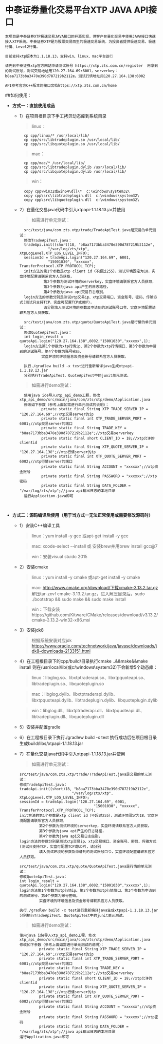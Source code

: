 # 中泰证券量化交易平台XTP JAVA API接口
    本项目是中泰证券XTP极速交易JAVA接口的开源实现，供客户在量化交易中使用JAVA接口快速接入XTP系统。中泰证券XTP是为股票交易而生的极速交易系统，为投资者提供极速交易、极速行情、Level2行情。

    目前支持xtp版本为1.1.18.13，支持win、linux、mac平台运行
    
    请先到中泰证券xtp官方网站申请测试账号 https://xtp.zts.com.cn/register  用拿到的测试账号，测试交易地址用120.27.164.69:6001，serverkey：b8aa7173bba3470e390d787219b2112e，测试行情地址用120.27.164.138:6002
                                                                                        
    API参考官方C++版本的接口文档https://xtp.zts.com.cn/home
   

##如何使用：
* **方式一：直接使用成品**
    * 1）在项目根目录下手工拷贝动态库到系统目录 
    
        > linux：
        
            cp cpp/linux/* /usr/local/lib/
            cp cpp/src/libtradeplugin.so /usr/local/lib/
            cp cpp/src/libquoteplugin.so /usr/local/lib/
            
        > mac：
        
            cp cpp/mac/* /usr/local/lib/
            cp cpp/src/libtradeplugin.dylib /usr/local/lib/
            cp cpp/src/libquoteplugin.dylib /usr/local/lib/
            
        > win：
        
            copy cpp\win32或win64\dll\*  c:\windows\system32\
            copy cpp\src\libtradeplugin.dll  c:\windows\system32\
            copy cpp\src\libquoteplugin.dll  c:\windows\system32\
    * 2）在量化交易java代码中引入xtpapi-1.1.18.13.jar并使用
    
         > 如需进行单元测试：
                           
            src/test/java/com.zts.xtp/trade/TradeApiTest.java是交易的单元测试：
            修改TradeApiTest.java：
            tradeApi.init((short)18, "b8aa7173bba3470e390d787219b2112e",
                       "/var/log/zts/xtp", XtpLogLevel.XTP_LOG_LEVEL_INFO);
            sessionId = tradeApi.login("120.27.164.69", 6001,
                       "15001030", "xxxxxx", TransferProtocol.XTP_PROTOCOL_TCP);
            init方法的第1个参数是xtp client id（不超过255），测试环境固定为18，实盘环境配置请联系官方人员获取，
                     第2个参数为测试环境的serverkey，实盘环境请联系官方人员获取，
                     第3个参数为java api产生的日志路径，
                     第4个参数为java api交易日志级别，
            login方法的参数分别是测试xtp交易ip、xtp交易端口、资金账号、密码、传输方式(测试只支持TCP，实盘可配置TCP或UDP），
                     请分别填入测试环境的参数及申请到的测试账号口令，实盘环境配置请联系官方人员获取。
                                          
            src/test/java/com.zts.xtp/quote/QuoteApiTest.java是行情的单元测试：
            修改QuoteApiTest.java：
            int login_result = quoteApi.login("120.27.164.138",6002,"15001030","xxxxxx",1);
            login方法第1个参数为xtp行情ip、第2个参数为xtp行情端口、第3个参数为申请到的测试账号、第4个参数为账号密码，
                    实盘环境的环境信息及资金账号请联系官方人员获取。
                    
            执行./gradlew build -x test进行重新编译java生成xtpapi-1.1.18.13.jar
            分别执行TradeApiTest、QuoteApiTest中的junit单元测试。
                  
         > 如需进行demo测试：
                                     
            使用java ide导入xtp_api_demo工程，修改xtp_api_demo/src/main/java/com/zts/xtp/demo/Application.java
            修改如下参数（参考上面如需进行单元测试的说明）：
                    private static final String XTP_TRADE_SERVER_IP = "120.27.164.69";//xtp交易server的ip
                    private static final int XTP_TRADE_SERVER_PORT = 6001;//xtp交易server的端口
                    private static final String TRADE_KEY = "b8aa7173bba3470e390d787219b2112e";//xtp交易serverkey
                    private static final short CLIENT_ID = 18;//xtp允许的clientid
                    private static final String XTP_QUOTE_SERVER_IP = "120.27.164.138";//xtp行情server的ip
                    private static final int XTP_QUOTE_SERVER_PORT = 6002;//xtp行情server的端口
                    private static final String ACCOUNT = "xxxxxx";//xtp资金账号
                    private static final String PASSWORD = "xxxxxx";//xtp密码
                    private static final String DATA_FOLDER = "/var/log/zts/xtp";//java api输出日志的本地目录
            运行Application.java即可

 
<br/>

* **方式二：源码编译后使用（用于当方式一无法正常使用或需要修改源码时）**
    * 1）安装C++编译工具
    
         > linux：yum install -y gcc 或apt-get install -y gcc
         
         > mac: xcode-select --install 或 安装brew并用brew install gcc@7
         
         > win：安装visual stuido 2015
         
    * 2）安装cmake
    
         > linux：yum install -y cmake 或apt-get install -y cmake
         
         > mac:  http://www.cmake.org/download/下载cmake-3.13.2.tar.gz 解压tar-zxvf cmake-3.13.2.tar.gz，进入解压目录后，sudo ./bootstrap && sudo make && sudo make install
         
         > win：下载安装https://github.com/Kitware/CMake/releases/download/v3.13.2/cmake-3.13.2-win32-x86.msi
         
    * 3）安装jdk8
    
        > 根据系统安装对应jdk https://www.oracle.com/technetwork/java/javase/downloads/jdk8-downloads-2133151.html
   
    * 4）在工程根目录下的cpp/build/目录执行cmake ..&&make&&make install 则在/usr/local/lib(或c:\windows\system32\)下会新增5个动态库：
    
        > linux：libglog.so、libxtptraderapi.so、libxtpquoteapi.so、libtradeplugin.so、libquoteplugin.so
   
        > mac：libglog.dylib、libxtptraderapi.dylib、libxtpquoteapi.dylib、libtradeplugin.dylib、libquoteplugin.dylib
        
        > win：libglog.dll、libxtptraderapi.dll、libxtpquoteapi.dll、libtradeplugin.dll、libquoteplugin.dll
    
    * 5）安装并配置gradle
    
    * 6）在工程根目录下执行./gradlew build -x test 执行成功后在项目根目录生成build/libs/xtpapi-1.1.18.13.jar
    
    * 7）在量化交易java代码中引入xtpapi-1.1.18.13.jar并使用
           
         > 如需进行单元测试：
                   
          src/test/java/com.zts.xtp/trade/TradeApiTest.java是交易的单元测试：
          修改TradeApiTest.java：
          tradeApi.init((short)18, "b8aa7173bba3470e390d787219b2112e",
                                  "/var/log/zts/xtp", XtpLogLevel.XTP_LOG_LEVEL_INFO);
          sessionId = tradeApi.login("120.27.164.69", 6001,
                                            "15001030", "xxxxxx", TransferProtocol.XTP_PROTOCOL_TCP);
          init方法的第1个参数是xtp client id（不超过255），测试环境固定为18，实盘环境配置请联系官方人员获取，
                   第2个参数为测试环境的serverkey，实盘环境请联系官方人员获取，
                   第3个参数为java api产生的日志路径，
                   第4个参数为java api交易日志级别，
          login方法的参数分别是测试xtp交易ip、xtp交易端口、资金账号、密码、传输方式(测试只支持TCP，实盘可配置TCP或UDP），请分别
                   填入测试环境的参数及申请到的测试账号口令，实盘环境配置请联系官方人员获取。
                                  
          src/test/java/com.zts.xtp/quote/QuoteApiTest.java是行情的单元测试：
          修改QuoteApiTest.java：
          int login_result = quoteApi.login("120.27.164.138",6002,"15001030","xxxxxx",1);
          login方法第1个参数为xtp行情ip、第2个参数为xtp行情端口、第3个参数为申请到的测试账号、第4个参数为账号密码，
                   实盘环境的环境信息及资金账号请联系官方人员获取。
                   
          执行./gradlew build -x test进行重新编译java生成xtpapi-1.1.18.13.jar
          分别执行TradeApiTest、QuoteApiTest中的junit单元测试。
          
         > 如需进行demo测试：
                             
          使用java ide导入xtp_api_demo工程，修改xtp_api_demo/src/main/java/com/zts/xtp/demo/Application.java
          修改如下参数（参考上面如需进行单元测试的说明）：
                   private static final String XTP_TRADE_SERVER_IP = "120.27.164.69";//xtp交易server的ip
                   private static final int XTP_TRADE_SERVER_PORT = 6001;//xtp交易server的端口
                   private static final String TRADE_KEY = "b8aa7173bba3470e390d787219b2112e";//xtp交易serverkey
                   private static final short CLIENT_ID = 18;//xtp允许的clientid
                   private static final String XTP_QUOTE_SERVER_IP = "120.27.164.138";//xtp行情server的ip
                   private static final int XTP_QUOTE_SERVER_PORT = 6002;//xtp行情server的端口
                   private static final String ACCOUNT = "xxxxxx";//xtp资金账号
                   private static final String PASSWORD = "xxxxxx";//xtp密码
                   private static final String DATA_FOLDER = "/var/log/zts/xtp";//java api输出日志的本地目录
          运行Application.java即可
          
          